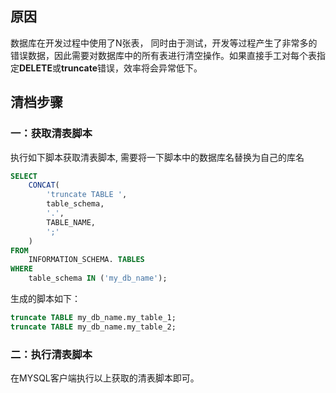 ## 原因

数据库在开发过程中使用了N张表， 同时由于测试，开发等过程产生了非常多的错误数据，因此需要对数据库中的所有表进行清空操作。如果直接手工对每个表指定**DELETE**或**truncate**错误，效率将会异常低下。



## 清档步骤

###  一：获取清表脚本

执行如下脚本获取清表脚本, 需要将一下脚本中的数据库名替换为自己的库名

```sql
SELECT
	CONCAT(
		'truncate TABLE ',
		table_schema,
		'.',
		TABLE_NAME,
		';'
	)
FROM
	INFORMATION_SCHEMA. TABLES
WHERE
	table_schema IN ('my_db_name');
```

生成的脚本如下：

```sql
truncate TABLE my_db_name.my_table_1;
truncate TABLE my_db_name.my_table_2;
```

### 二：执行清表脚本

在MYSQL客户端执行以上获取的清表脚本即可。